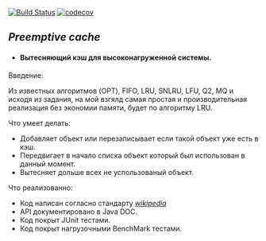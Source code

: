 [![Build Status](https://travis-ci.org/Artyom16RUS/Preemptive_cache.svg?branch=master)](https://travis-ci.org/Artyom16RUS/Preemptive_cache) [![codecov](https://codecov.io/gh/Artyom16RUS/Preemptive_cache/branch/master/graph/badge.svg)](https://codecov.io/gh/Artyom16RUS/Preemptive_cache)
## _Preemptive cache_

* #### Вытесняющий кэш для высоконагруженной системы.

Введение:

Из известных алгоритмов (OPT), FIFO, LRU, SNLRU, LFU, Q2, MQ и исходя из задания, на мой взгялд самая простая и 
производительная реализация без экономии памяти, будет по алгоритму LRU. 

Что умеет делать:
- Добавляет объект или перезаписывает если такой объект уже есть в кэш.
- Передвигает в начало списка объект который был использован в данный момент.
- Вытесняет дольше всех не успользованый объект.

Что реализованно:
- Код написан согласно стандарту  _[wikipedia](https://en.wikipedia.org/wiki/Cache_replacement_policies#Least_recently_used_(LRU))_
- API документировано в Java DOC.
- Код покрыт JUnit тестами.
- Код покрыт нагрузочными BenchMark тестами.






